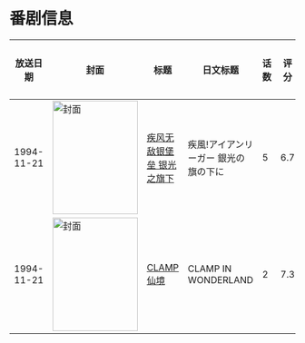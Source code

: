 # 番剧信息

|放送日期|封面|标题|日文标题|话数|评分|评分人数|
|---|---|---|---|---|---|---|
|1994-11-21|<img src="//lain.bgm.tv/pic/cover/c/c6/e0/37274_9MM7d.jpg" alt="封面" style="width:150px;height:200px;object-fit:cover;">|[疾风无敌银堡垒 银光之旗下](https://bangumi.tv/subject/37274)|疾風!アイアンリーガー 銀光の旗の下に|5|6.7|19人评分|
|1994-11-21|<img src="//lain.bgm.tv/pic/cover/c/e5/92/38470_8IR8I.jpg" alt="封面" style="width:150px;height:200px;object-fit:cover;">|[CLAMP仙境](https://bangumi.tv/subject/38470)|CLAMP IN WONDERLAND|2|7.3|116人评分|
